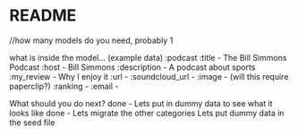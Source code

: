 # README

//how many models do you need, probably 1

what is inside the model...
(example data)
:podcast
  :title - The Bill Simmons Podcast
  :host - Bill Simmons
  :description - A podcast about sports
  :my_review - Why I enjoy it
  :url -
  :soundcloud_url -
  :image -
    (will this require paperclip?)
  :ranking -
  :email -

What should you do next?
  done - Lets put in dummy data to see what it looks like
  done - Lets migrate the other categories
  Lets put dummy data in the seed file
